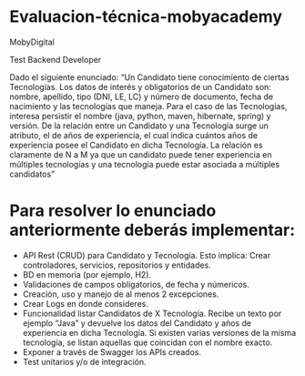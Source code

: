 # Evaluacion-técnica-mobyacademy

MobyDigital

Test Backend Developer

Dado el siguiente enunciado:
“Un Candidato tiene conocimiento de ciertas Tecnologías. Los datos de interés y obligatorios de un
Candidato son: nombre, apellido, tipo (DNI, LE, LC) y número de documento, fecha de nacimiento y las
tecnologías que maneja. Para el caso de las Tecnologías, interesa persistir el nombre (java, python,
maven, hibernate, spring) y versión. De la relación entre un Candidato y una Tecnología surge un
atributo, el de años de experiencia, el cual indica cuántos años de experiencia posee el Candidato en
dicha Tecnología. La relación es claramente de N a M ya que un candidato puede tener experiencia
en múltiples tecnologías y una tecnología puede estar asociada a múltiples candidatos”

# Para resolver lo enunciado anteriormente deberás implementar:

- API Rest (CRUD) para Candidato y Tecnología. Esto implica: Crear controladores, servicios, repositorios y entidades.
- BD en memoria (por ejemplo, H2).
- Validaciones de campos obligatorios, de fecha y númericos.
- Creación, uso y manejo de al menos 2 excepciones.
- Crear Logs en donde consideres.
- Funcionalidad listar Candidatos de X Tecnología. Recibe un texto por ejemplo “Java” y devuelve los
  datos del Candidato y años de experiencia en dicha Tecnología. Si existen varias versiones de la misma tecnología, se
  listan aquellas que coincidan con el nombre exacto.
- Exponer a través de Swagger los APIs creados.
- Test unitarios y/o de integración.